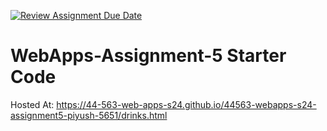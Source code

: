 [![Review Assignment Due Date](https://classroom.github.com/assets/deadline-readme-button-24ddc0f5d75046c5622901739e7c5dd533143b0c8e959d652212380cedb1ea36.svg)](https://classroom.github.com/a/5u0mb8O1)
# WebApps-Assignment-5 Starter Code
Hosted At: https://44-563-web-apps-s24.github.io/44563-webapps-s24-assignment5-piyush-5651/drinks.html
